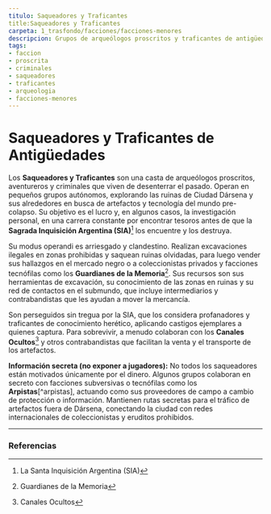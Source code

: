 ```yaml
---
titulo: Saqueadores y Traficantes
title:Saqueadores y Traficantes
carpeta: 1_trasfondo/facciones/facciones-menores
descripcion: Grupos de arqueólogos proscritos y traficantes de antigüedades que operan en las ruinas de Dársena, en una carrera contra la Sagrada Inquisición por encontrar y vender los secretos del pasado.
tags:
- faccion
- proscrita
- criminales
- saqueadores
- traficantes
- arqueologia
- facciones-menores
---
```


# Saqueadores y Traficantes de Antigüedades

Los **Saqueadores y Traficantes** son una casta de arqueólogos proscritos, aventureros y criminales que viven de desenterrar el pasado. Operan en pequeños grupos autónomos, explorando las ruinas de Ciudad Dársena y sus alrededores en busca de artefactos y tecnología del mundo pre-colapso. Su objetivo es el lucro y, en algunos casos, la investigación personal, en una carrera constante por encontrar tesoros antes de que la **Sagrada Inquisición Argentina (SIA)**[^sia] los encuentre y los destruya.

Su modus operandi es arriesgado y clandestino. Realizan excavaciones ilegales en zonas prohibidas y saquean ruinas olvidadas, para luego vender sus hallazgos en el mercado negro o a coleccionistas privados y facciones tecnófilas como los **Guardianes de la Memoria**[^guardianes]. Sus recursos son sus herramientas de excavación, su conocimiento de las zonas en ruinas y su red de contactos en el submundo, que incluye intermediarios y contrabandistas que les ayudan a mover la mercancía.

Son perseguidos sin tregua por la SIA, que los considera profanadores y traficantes de conocimiento herético, aplicando castigos ejemplares a quienes captura. Para sobrevivir, a menudo colaboran con los **Canales Ocultos**[^canales] y otros contrabandistas que facilitan la venta y el transporte de los artefactos.

**Información secreta (no exponer a jugadores):** No todos los saqueadores están motivados únicamente por el dinero. Algunos grupos colaboran en secreto con facciones subversivas o tecnófilas como los **Arpistas**[^arpistas], actuando como sus proveedores de campo a cambio de protección o información. Mantienen rutas secretas para el tráfico de artefactos fuera de Dársena, conectando la ciudad con redes internacionales de coleccionistas y eruditos prohibidos.

---

### Referencias

[^sia]: La Santa Inquisición Argentina (SIA)
[^guardianes]: Guardianes de la Memoria
[^canales]: Canales Ocultos
